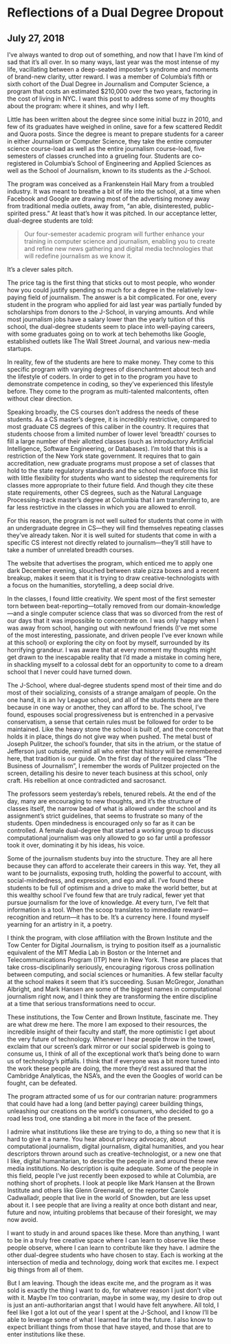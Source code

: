 # Reflections of a Dual Degree Dropout
## July 27, 2018

I’ve always wanted to drop out of something, and now that I have I’m kind of sad that it’s all over. In so many ways, last year was the most intense of my life, vacillating between a deep-seated imposter’s syndrome and moments of brand-new clarity, utter reward. I was a member of Columbia’s fifth or sixth cohort of the Dual Degree in Journalism and Computer Science, a program that costs an estimated $210,000 over the two years, factoring in the cost of living in NYC. I want this post to address some of my thoughts about the program: where it shines, and why I left.



Little has been written about the degree since some initial buzz in 2010, and few of its graduates have weighed in online, save for a few scattered Reddit and Quora posts. Since the degree is meant to prepare students for a career in either Journalism or Computer Science, they take the entire computer science course-load as well as the entire journalism course-load, five semesters of classes crunched into a grueling four. Students are co-registered in Columbia’s School of Engineering and Applied Sciences as well as the School of Journalism, known to its students as the J-School.



The program was conceived as a Frankenstein Hail Mary from a troubled industry. It was meant to breathe a bit of life into the school, at a time when Facebook and Google are drawing most of the advertising money away from traditional media outlets, away from, “an able, disinterested, public-spirited press.” At least that’s how it was pitched. In our acceptance letter, dual-degree students are told:


> Our four-semester academic program will further enhance your training in computer science and journalism, enabling you to create and refine new news gathering and digital media technologies that will redefine journalism as we know it.


It’s a clever sales pitch.



The price tag is the first thing that sticks out to most people, who wonder how you could justify spending so much for a degree in the relatively low-paying field of journalism. The answer is a bit complicated. For one, every student in the program who applied for aid last year was partially funded by scholarships from donors to the J-School, in varying amounts. And while most journalism jobs have a salary lower than the yearly tuition of this school, the dual-degree students seem to place into well-paying careers, with some graduates going on to work at tech behemoths like Google, established outlets like The Wall Street Journal, and various new-media startups.



In reality, few of the students are here to make money. They come to this specific program with varying degrees of disenchantment about tech and the lifestyle of coders. In order to get in to the program you have to demonstrate competence in coding, so they’ve experienced this lifestyle before. They come to the program as multi-talented malcontents, often without clear direction.



Speaking broadly, the CS courses don’t address the needs of these students. As a CS master’s degree, it is incredibly restrictive, compared to most graduate CS degrees of this caliber in the country. It requires that students choose from a limited number of lower level ‘breadth’ courses to fill a large number of their allotted classes (such as introductory Artificial Intelligence, Software Engineering, or Databases). I’m told that this is a restriction of the New York state government. It requires that to gain accreditation, new graduate programs must propose a set of classes that hold to the state regulatory standards and the school must enforce this list with little flexibility for students who want to sidestep the requirements for classes more appropriate to their future field. And though they cite these state requirements, other CS degrees, such as the Natural Language Processing-track master’s degree at Columbia that I am transferring to, are far less restrictive in the classes in which you are allowed to enroll.



For this reason, the program is not well suited for students that come in with an undergraduate degree in CS—they will find themselves repeating classes they’ve already taken. Nor it is well suited for students that come in with a specific CS interest not directly related to journalism—they’ll still have to take a number of unrelated breadth courses.



The website that advertises the program, which enticed me to apply one dark December evening, slouched between stale pizza boxes and a recent breakup, makes it seem that it is trying to draw creative-technologists with a focus on the humanities, storytelling, a deep social drive.



In the classes, I found little creativity. We spent most of the first semester torn between beat-reporting—totally removed from our domain-knowledge—and a single computer science class that was so divorced from the rest of our days that it was impossible to concentrate on. I was only happy when I was away from school, hanging out with newfound friends (I’ve met some of the most interesting, passionate, and driven people I’ve ever known while at this school) or exploring the city on foot by myself, surrounded by its horrifying grandeur. I was aware that at every moment my thoughts might get drawn to the inescapable reality that I’d made a mistake in coming here, in shackling myself to a colossal debt for an opportunity to come to a dream school that I never could have turned down.



The J-School, where dual-degree students spend most of their time and do most of their socializing, consists of a strange amalgam of people. On the one hand, it is an Ivy League school, and all of the students there are there because in one way or another, they can afford to be. The school, I’ve found, espouses social progressiveness but is entrenched in a pervasive conservatism, a sense that certain rules must be followed for order to be maintained. Like the heavy stone the school is built of, and the concrete that holds it in place, things do not give way when pushed. The metal bust of Joseph Pulitzer, the school’s founder, that sits in the atrium, or the statue of Jefferson just outside, remind all who enter that history will be remembered here, that tradition is our guide. On the first day of the required class “The Business of Journalism”, I remember the words of Pulitzer projected on the screen, detailing his desire to never teach business at this school, only craft. His rebellion at once contradicted and sacrosanct.



The professors seem yesterday’s rebels, tenured rebels. At the end of the day, many are encouraging to new thoughts, and it’s the structure of classes itself, the narrow bead of what is allowed under the school and its assignment’s strict guidelines, that seems to frustrate so many of the students. Open mindedness is encouraged only so far as it can be controlled. A female dual-degree that started a working group to discuss computational journalism was only allowed to go so far until a professor took it over, dominating it by his ideas, his voice.



Some of the journalism students buy into the structure. They are all here because they can afford to accelerate their careers in this way. Yet, they all want to be journalists, exposing truth, holding the powerful to account, with social-mindedness, and expression, and ego and all. I’ve found these students to be full of optimism and a drive to make the world better, but at this wealthy school I’ve found few that are truly radical, fewer yet that pursue journalism for the love of knowledge. At every turn, I’ve felt that information is a tool. When the scoop translates to immediate reward—recognition and return—it has to be. It’s a currency here. I found myself yearning for an artistry in it, a poetry.



I think the program, with close affiliation with the Brown Institute and the Tow Center for Digital Journalism, is trying to position itself as a journalistic equivalent of the MIT Media Lab in Boston or the Internet and Telecommunications Program (ITP) here in New York. These are places that take cross-disciplinarily seriously, encouraging rigorous cross pollination between computing, and social sciences or humanities. A few stellar faculty at the school makes it seem that it’s succeeding. Susan McGregor, Jonathan Albright, and Mark Hansen are some of the biggest names in computational journalism right now, and I think they are transforming the entire discipline at a time that serious transformations need to occur.



These institutions, the Tow Center and Brown Institute, fascinate me. They are what drew me here. The more I am exposed to their resources, the incredible insight of their faculty and staff, the more optimistic I get about the very future of technology. Whenever I hear people throw in the towel, exclaim that our screen’s dark mirror or our social spiderweb is going to consume us, I think of all of the exceptional work that’s being done to warn us of technology’s pitfalls. I think that if everyone was a bit more tuned into the work these people are doing, the more they’d rest assured that the Cambridge Analyticas, the NSA’s, and the even the Googles of world can be fought, can be defeated.



The program attracted some of us for our contrarian nature: programmers that could have had a long (and better paying) career building things, unleashing our creations on the world’s consumers, who decided to go a road less trod, one standing a bit more in the face of the present.



I admire what institutions like these are trying to do, a thing so new that it is hard to give it a name. You hear about privacy advocacy, about computational journalism, digital journalism, digital humanities, and you hear descriptors thrown around such as creative-technologist, or a new one that I like, digital humanitarian, to describe the people in and around these new media institutions. No description is quite adequate. Some of the people in this field, people I’ve just recently been exposed to while at Columbia, are nothing short of prophets. I look at people like Mark Hansen at the Brown Institute and others like Glenn Greenwald, or the reporter Carole Cadwalladr, people that live in the world of Snowden, but are less upset about it. I see people that are living a reality at once both distant and near, future and now, intuiting problems that because of their foresight, we may now avoid.


I want to study in and around spaces like these. More than anything, I want to be in a truly free creative space where I can learn to observe like these people observe, where I can learn to contribute like they have. I admire the other dual-degree students who have chosen to stay. Each is working at the intersection of media and technology, doing work that excites me. I expect big things from all of them.



But I am leaving. Though the ideas excite me, and the program as it was sold is exactly the thing I want to do, for whatever reason I just don’t vibe with it. Maybe I’m too contrarian, maybe in some way, my desire to drop out is just an anti-authoritarian angst that I would have felt anywhere. All told, I feel like I got a lot out of the year I spent at the J-School, and I know I’ll be able to leverage some of what I learned far into the future. I also know to expect brilliant things from those that have stayed, and those that are to enter institutions like these.



